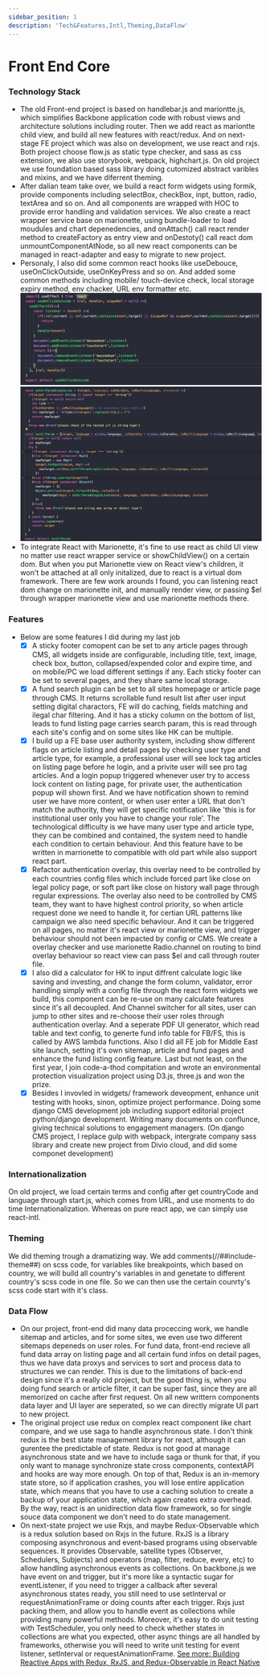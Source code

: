 ```yaml
---
sidebar_position: 1
description: 'Tech&Features,Intl,Theming,DataFlow'
---
```


# Front End Core
### Technology Stack
- The old Front-end project is based on handlebar.js and mariontte.js, which simplifies Backbone application code with robust views and architecture solutions including router. Then we add react as mariontte child view, and build all new features with react/redux. And on next-stage FE project which was also on development, we use react and rxjs. Both project choose flow.js as static type checker, and sass as css extension, we also use storybook, webpack, highchart.js. On old project we use foundation based sass library doing cutomized abstract varibles and mixins, and we have diferrent theming.
- After dalian team take over, we build a react form widgets using formik, provide components including selectBox, checkBox, inpt, button, radio, textArea and so on. And all components are wrapped with HOC to provide error handling and validation services. We also create a react wrapper service base on marionette, using bundle-loader to load moudules and chart depenedencies, and onAttach() call react render method to createFactory as entry view and onDestoty() call react dom unmountComponentAtNode, so all new react components can be managed in react-adapter and easy to migrate to new project.
- Personaly, I also did some common react hooks like useDebouce, useOnClickOutside, useOnKeyPress and so on. And added some common methods including mobile/ touch-device check, local storage expiry method, env chacker, URL env formatter etc.
![useOnClickOustside](../images/useOnClickOustside.png)
![setURL](../images/setURL.png)
- To integrate React with Marionette, it's fine to use react as child UI view no matter use react wrapper service or showChildView() on a certain dom. But when you put Marionette view on React view's children, it won't be attached at all only initalized, due to react is a virtual dom framework. There are few work arounds I found, you can listening react dom change on marionette init, and manually render view, or passing $el through wrapper marionette view and use marionette methods there. 
### Features
- Below are some features I did during my last job
  - [x] A sticky footer comopent can be set to any article pages through CMS, all widgets inside are configurable, including title, text, image, check box, button, collapsed/expended color and expire time, and on mobile/PC we load different settings if any. Each sticky footer can be set to several pages, and they share same local storage.
  - [x] A fund search plugin can be set to all sites homepage or article page through CMS. It returns scrollable fund result list after user input setting digital charactors, FE will do caching, fields matching and ilegal char filtering. And it has a sticky column on the bottom of list, leads to fund listing page carries search param, this is read through each site's config and on some sites like HK can be multiple. 
  - [x] I build up a FE base user authority system, including show different flags on article listing and detail pages by checking user type and article type, for example, a professional user will see lock tag articles on listing page before he login, and a privite user will see pro tag articles. And a login popup triggered whenever user try to access lock content on listing page, for private user, the authentication popup will shown first. And we have notification shown to remind user we have more content, or when user enter a URL that don't match the authority, they will get specific notification like 'this is for institutional user only you have to change your role'. The technological difficulty is we have many user type and article type, they can be combined and contained, the system need to handle each condition to certain behaviour. And this feature have to be written in marrionette to compatible with old part while also support react part.
  - [x] Refactor authentication overlay, this overlay need to be controlled by each countries config files which include forced part like close on legal policy page, or soft part like close on history wall page through regular expressions. The overlay also need to be controlled by CMS team, they want to have highest control priority, so when article request done we need to handle it, for certian URL patterns like campaign we also need specific behaviour. And it can be triggered on all pages, no matter it's react view or marionette view, and trigger behaviour should not been impacted by config or CMS. We create a overlay checker and use marionette Radio.channel on routing to bind overlay behaviour so react view can pass $el and call through router file.
  - [x]  I also did a calculator for HK to input diffrent calculate logic like saving and investing, and change the form column, validator, error handling simply with a config file through the react form widgets we build, this component can be re-use on many calculate features since it's all decoupled. And Channel switcher for all sites, user can jump to other sites and re-choose their user roles through authentication overlay. And a seperate PDF UI generator, which read table and text config, to generte fund info table for FB/FS, this is called by AWS lambda functions. Also I did all FE  job for Middle East site launch, setting it's own sitemap, article and fund pages and enhance the fund listing config feature. Last but not least, on the first year, I join code-a-thod compitation and wrote an environmental protection visualization project using D3.js, three.js and won the prize.
  - [x]  Besides I invovled in widgets/ framework deveopment, enhance unit testing with hooks, sinon, optimize project performance. Doing some django CMS development job including support editorial project python/django development. Writing many documents on conflunce, giving technical solutions to engagement managers. (On django CMS project, I replace gulp with webpack, intergrate company sass library and create new project from Divio cloud, and did some componet development)
### Internationalization
On old project, we load certain terms and config after get countryCode and language through start.js, which comes from URL, and use moments to do time Internationalization. Whereas on pure react app, we can simply use react-intl.
### Theming
We did theming trough a dramatizing way. We add comments(//##include-theme##) on scss code, for variables like breakpoints, which based on country, we will build all country's variables in and genetate to different country's scss code in one file. So we can then use the certain counrty's scss code start with it's class.  
### Data Flow
- On our project, front-end did many data proceccing work, we handle sitemap and articles, and for some sites, we even use two different sitemaps depeneds on user roles. For fund data, front-end recieve all fund data array on listing page and all certain fund infos on detail pages, thus we have data proxys and services to sort and process data to structures we can render. This is due to the limitations of back-end design since it's a really old project, but the good thing is, when you doing fund search or article filter, it can be super fast, since they are all memorized on cache after first request. On all new writtern components data layer and UI layer are seperated, so we can directly migrate UI part to new project.
- The original project use redux on complex react component like chart compare, and we use saga to handle asynchronous state. I don't think redux is the best state management library for react, although it can gurentee the predictable of state. Redux is not good at manage asynchronous state and we have to include saga or thunk for that, if you only want to manage synchronize state cross components, contextAPI and hooks are way more enough. On top of that, Redux is an in-memory state store, so if application crashes, you will lose entire application state, which means that you have to use a caching solution to create a backup of your application state, which again creates extra overhead. By the way, react is an unidirection data flow framework, so for single souce data component we don't need to do state management.  
- On next-state project we use Rxjs, and maybe Redux-Observable which is a redux solution based on Rxjs in the future. RxJS is a library composing asynchronous and event-based programs using observable sequences. It provides Observable, satellite types (Observer, Schedulers, Subjects) and operators (map, filter, reduce, every, etc) to allow handling asynchronous events as collections. On backbone.js we have event on and trigger, but it's more like a syntactic sugar for eventListener, if you need to trigger a callback after several asynchronous states ready, you still need to use setInterval or requestAnimationFrame or doing counts after each trigger. Rxjs just packing them, and allow you to handle event as collections while providing many powerful methods. Moreover, it's easy to do unit testing with TestScheduler, you only need to check whether states in collections are what you expected, other async things are all handled by frameworks, otherwise you will need to write unit testing for event listener, setInterval or requestAnimationFrame.
[See more: Building Reactive Apps with Redux, RxJS, and Redux-Observable in React Native](https://www.toptal.com/react-native/react-redux-rxjs-tutorial)

